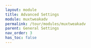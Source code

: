 ```yaml
---
layout: module
title: Advanced Settings
module: muxtweakadv
permalink: /tour/modules/muxtweakadv
parent: General Settings
nav_order: 3
has_toc: false
---
```

